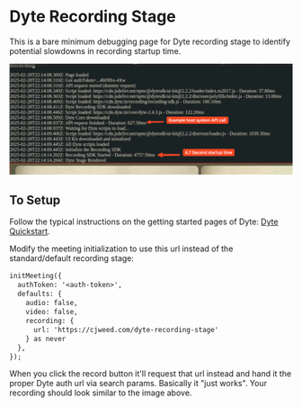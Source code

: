 # Dyte Recording Stage

This is a bare minimum debugging page for Dyte recording stage to identify potential slowdowns in recording startup time.

![Startup Example](./Startup2.png)

## To Setup

Follow the typical instructions on the getting started pages of Dyte: [Dyte Quickstart](https://docs.dyte.io/react-ui-kit/quickstart).

Modify the meeting initialization to use this url instead of the standard/default recording stage:

```
initMeeting({
  authToken: '<auth-token>',
  defaults: {
    audio: false,
    video: false,
    recording: {
      url: 'https://cjweed.com/dyte-recording-stage'
    } as never
  },
});
```

When you click the record button it'll request that url instead and hand it the proper Dyte auth url via search params.  Basically it "just works". Your recording should look similar to the image above.
